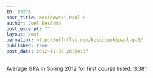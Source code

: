 ```yaml
---
ID: 13278
post_title: Kosidowski,Paul G
author: Joel DesArmo
post_excerpt: ""
layout: post
permalink: http://effrtlss.com/kosidowskipaul-g-3/
published: true
post_date: 2012-11-02 20:54:37
---
```

<p>Average GPA in Spring 2012 for first course listed: 3.381</p>